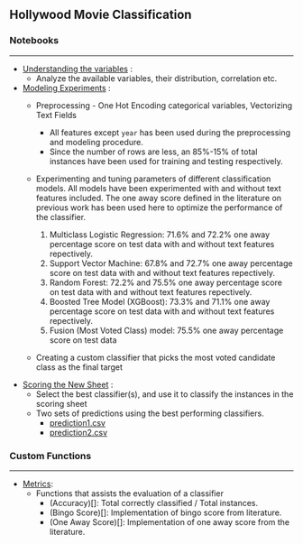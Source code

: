 
## Hollywood Movie Classification

### Notebooks
---
- [Understanding the variables](https://github.com/srjit/hollywood-movie-classification/blob/master/Hollywood%20data%20analysis%201%20-%20Understanding%20Variables.ipynb) :
  + Analyze the available variables, their distribution, correlation etc.
- [Modeling Experiments](https://github.com/srjit/hollywood-movie-classification/blob/master/Hollywood%20data%20analysis%202%20-%20Preprocessing%20%26%20Modeling.ipynb) :
  + Preprocessing - One Hot Encoding categorical variables, Vectorizing Text Fields
	- All features except `year` has been used during the preprocessing and modeling procedure. 
	- Since the number of rows are less, an 85%-15% of total instances have been used for training and testing respectively.
  + Experimenting and tuning parameters of different classification models. All models have been experimented with and without text features included. The one away score defined in the literature on previous work has been used here to optimize the performance of the classifier.
	1. Multiclass Logistic Regression: 71.6% and 72.2% one away percentage score on test data with and without text features repectively.
	2. Support Vector Machine: 67.8% and 72.7% one away percentage score on test data with and without text features repectively.
	3. Random Forest: 72.2% and 75.5% one away percentage score on test data with and without text features repectively.
	4. Boosted Tree Model (XGBoost): 73.3% and 71.1% one away percentage score on test data with and without text features repectively.
	5. Fusion (Most Voted Class) model: 75.5% one away percentage score on test data
	
  + Creating a custom classifier that picks the most voted candidate class as the final target
- [Scoring the New Sheet](https://github.com/srjit/hollywood-movie-classification/blob/master/Hollywood%20data%20analysis%203%20-%20Classify.ipynb) :
  + Select the best classifier(s), and use it to classify the instances in the scoring sheet
  + Two sets of predictions using the best performing classifiers. 
	- [prediction1.csv](https://github.com/srjit/hollywood-movie-classification/blob/master/prediction1.csv)
	- [prediction2.csv](https://github.com/srjit/hollywood-movie-classification/blob/master/prediction2.csv)

### Custom Functions
---
- [Metrics](metrics.py):
  + Functions that assists the evaluation of a classifier
	- (Accuracy)[]: Total correctly classified / Total instances.
	- (Bingo Score)[]: Implementation of bingo score from literature.
	- (One Away Score)[]: Implementation of one away score from the literature.

